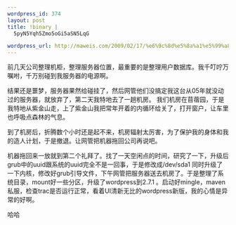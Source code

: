 ```yaml
--- 
wordpress_id: 374
layout: post
title: !binary |
  5pyN5Yqh5Zmo5oGi5aSN5LqG

wordpress_url: http://maweis.com/2009/02/17/%e6%9c%8d%e5%8a%a1%e5%99%a8%e6%81%a2%e5%a4%8d%e4%ba%86/
---
```

前几天公司整理机柜，整理服务器位置，最重要的是整理用户数据库。我千叮咛万嘱咐，千万别碰到我服务器的电源啊。

结果还是噩梦，服务器果然给碰挂了，然后网管他们没搞定我这台从05年就没动过的服务器，就放弃了，第二天我特地去了一趟机房。
我们机房在苜蓿园，于是我特地从紫金山走，上了紫金山我把常年开着的内循环给关了，打开窗户，让车里也呼吸点森林的气息。

到了机房后，折腾数个小时还是起不来，机房辐射太厉害，为了保护我的身体和我的造人计划，于是撤退。让网管把机器拖回公司再说吧。

机器拖回来一放就到第二个礼拜了。找了一天空闲点的时间，研究了一下，升级后grub中的uuid跟系统的uuid完全不是一回事，于是修改成/dev/sda1
 同时升级了一下内核，修改好grub引导文件，下午网管把服务器送去机房了。于是整理了系统目录，mount好一些分区，升级了wordpress到2.7.1 。启动好mingle，maven私服，检查trac是否运行正常，看着UI清新无比的wordpress新版，我的心情是异常的好啊。

哈哈
